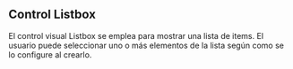 ## Control Listbox

El control visual Listbox se emplea para mostrar una lista de items. El usuario puede seleccionar uno o más elementos de la lista según como se lo configure al crearlo.